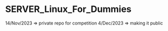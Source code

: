# SERVER_Linux_For_Dummies
14/Nov/2023 => private repo for competition
4/Dec/2023 => making it public
